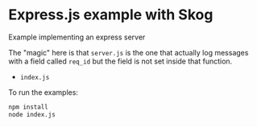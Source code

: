 # Express.js example with Skog

Example implementing an express server

The "magic" here is that `server.js` is the one that actually log messages with a field called `req_id` but the field is not set inside that function.

- `index.js`

To run the examples:

```sh
npm install
node index.js
```
